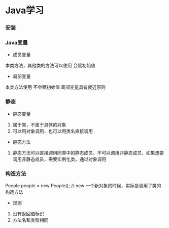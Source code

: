 # Java学习


### 安装



### Java变量

* 成员变量

本类方法，其他类的方法可以使用
会赋初始值


* 局部变量

本类方法使用
不会赋初始值
局部变量具有就近原则


### 静态

* 静态变量

1. 属于类，不属于具体的对象
2. 可以用对象调用，也可以用类名直接调用

* 静态方法

1. 静态方法可以直接调用同类中的静态成员，不可以调用非静态成员，如果想要调用非静态成员，需要实例化类，通过对象调用


### 构造方法

People people = new People();
// new 一个新对象的时候，实际是调用了类的构造方法

* 规则

1. 没有返回值标识
2. 方法名和类型相同